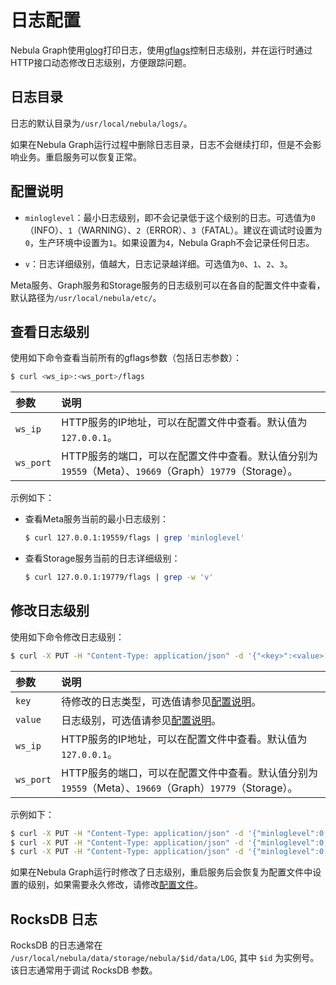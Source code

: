 # 日志配置

Nebula Graph使用[glog](https://github.com/google/glog)打印日志，使用[gflags](https://gflags.github.io/gflags/)控制日志级别，并在运行时通过HTTP接口动态修改日志级别，方便跟踪问题。

## 日志目录

日志的默认目录为`/usr/local/nebula/logs/`。

如果在Nebula Graph运行过程中删除日志目录，日志不会继续打印，但是不会影响业务。重启服务可以恢复正常。

## 配置说明

- `minloglevel`：最小日志级别，即不会记录低于这个级别的日志。可选值为`0`（INFO）、`1`（WARNING）、`2`（ERROR）、`3`（FATAL）。建议在调试时设置为`0`，生产环境中设置为`1`。如果设置为`4`，Nebula Graph不会记录任何日志。

- `v`：日志详细级别，值越大，日志记录越详细。可选值为`0`、`1`、`2`、`3`。

Meta服务、Graph服务和Storage服务的日志级别可以在各自的配置文件中查看，默认路径为`/usr/local/nebula/etc/`。

## 查看日志级别

使用如下命令查看当前所有的gflags参数（包括日志参数）：

```bash
$ curl <ws_ip>:<ws_port>/flags
```

|参数|说明|
|:---|:---|
|`ws_ip`|HTTP服务的IP地址，可以在配置文件中查看。默认值为`127.0.0.1`。|
|`ws_port`|HTTP服务的端口，可以在配置文件中查看。默认值分别为`19559`（Meta）、`19669`（Graph）`19779`（Storage）。|

示例如下：

- 查看Meta服务当前的最小日志级别：

    ```bash
    $ curl 127.0.0.1:19559/flags | grep 'minloglevel'
    ```

- 查看Storage服务当前的日志详细级别：
  
    ```bash
    $ curl 127.0.0.1:19779/flags | grep -w 'v'
    ```

## 修改日志级别

使用如下命令修改日志级别：

```bash
$ curl -X PUT -H "Content-Type: application/json" -d '{"<key>":<value>[,"<key>":<value>]}' "<ws_ip>:<ws_port>/flags"
```

|参数|说明|
|:---|:---|
|`key`|待修改的日志类型，可选值请参见[配置说明](#_3)。|
|`value`|日志级别，可选值请参见[配置说明](#_3)。|
|`ws_ip`|HTTP服务的IP地址，可以在配置文件中查看。默认值为`127.0.0.1`。|
|`ws_port`|HTTP服务的端口，可以在配置文件中查看。默认值分别为`19559`（Meta）、`19669`（Graph）`19779`（Storage）。|

示例如下：

```bash
$ curl -X PUT -H "Content-Type: application/json" -d '{"minloglevel":0,"v":3}' "127.0.0.1:19779/flags" # storaged
$ curl -X PUT -H "Content-Type: application/json" -d '{"minloglevel":0,"v":3}' "127.0.0.1:19669/flags" # graphd
$ curl -X PUT -H "Content-Type: application/json" -d '{"minloglevel":0,"v":3}' "127.0.0.1:19559/flags" # metad

```

如果在Nebula Graph运行时修改了日志级别，重启服务后会恢复为配置文件中设置的级别，如果需要永久修改，请修改[配置文件](../1.configurations/1.configurations.md)。

## RocksDB 日志

RocksDB 的日志通常在 `/usr/local/nebula/data/storage/nebula/$id/data/LOG`, 其中 `$id` 为实例号。该日志通常用于调试 RocksDB 参数。
